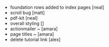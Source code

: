 - foundation rows added to index pages                [neal]
- scroll bug                                          [matt]
- pdf-kit                                             [neal]
- overall styling                                     []
- actionmailer ~                                      [amara]
- page titles ~                                       [amara]
- delete tutorial link                                [alex]



